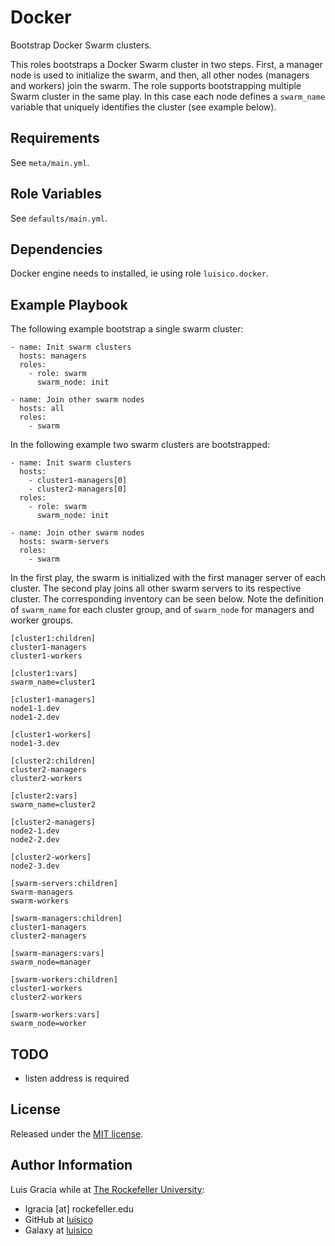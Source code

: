 Docker
======
Bootstrap Docker Swarm clusters.

This roles bootstraps a Docker Swarm cluster in two steps. First, a manager node is used to initialize the swarm, and then, all other nodes (managers and workers) join the swarm. The role supports bootstrapping multiple Swarm cluster in the same play. In this case each node defines a `swarm_name` variable that uniquely identifies the cluster (see example below).

Requirements
------------
See `meta/main.yml`.

Role Variables
--------------
See `defaults/main.yml`.

Dependencies
------------
Docker engine needs to installed, ie using role `luisico.docker`.

Example Playbook
----------------
The following example bootstrap a single swarm cluster:
```
- name: Init swarm clusters
  hosts: managers
  roles:
    - role: swarm
      swarm_node: init

- name: Join other swarm nodes
  hosts: all
  roles:
    - swarm
```

In the following example two swarm clusters are bootstrapped:

```
- name: Init swarm clusters
  hosts:
    - cluster1-managers[0]
    - cluster2-managers[0]
  roles:
    - role: swarm
      swarm_node: init

- name: Join other swarm nodes
  hosts: swarm-servers
  roles:
    - swarm
```

In the first play, the swarm is initialized with the first manager server of each cluster. The second play joins all other swarm servers to its respective cluster. The corresponding inventory can be seen below. Note the definition of `swarm_name` for each cluster group, and of `swarm_node` for managers and worker groups.

```
[cluster1:children]
cluster1-managers
cluster1-workers

[cluster1:vars]
swarm_name=cluster1

[cluster1-managers]
node1-1.dev
node1-2.dev

[cluster1-workers]
node1-3.dev

[cluster2:children]
cluster2-managers
cluster2-workers

[cluster2:vars]
swarm_name=cluster2

[cluster2-managers]
node2-1.dev
node2-2.dev

[cluster2-workers]
node2-3.dev

[swarm-servers:children]
swarm-managers
swarm-workers

[swarm-managers:children]
cluster1-managers
cluster2-managers

[swarm-managers:vars]
swarm_node=manager

[swarm-workers:children]
cluster1-workers
cluster2-workers

[swarm-workers:vars]
swarm_node=worker
```

TODO
----
- listen address is required

License
-------
Released under the [MIT license](https://opensource.org/licenses/MIT).

Author Information
------------------
Luis Gracia while at [The Rockefeller University](https://www.rockefeller.edu):
- lgracia [at] rockefeller.edu
- GitHub at [luisico](https://github.com/luisico)
- Galaxy at [luisico](https://galaxy.ansible.com/luisico)
